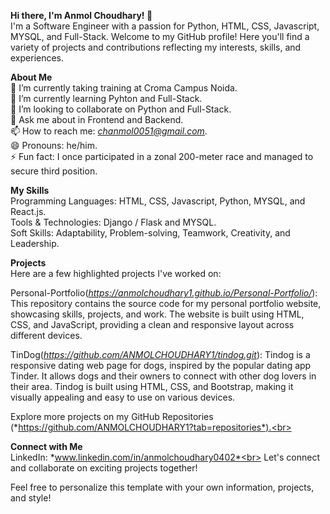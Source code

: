**Hi there, I'm Anmol Choudhary! 👋** <br>
I'm a Software Engineer with a passion for Python, HTML, CSS, Javascript, MYSQL, and Full-Stack. Welcome to my GitHub profile! Here you'll find a variety of projects and contributions reflecting my interests, skills, and experiences.<br>

**About Me**<br>
🔭 I’m currently taking training at Croma Campus Noida.<br>
🌱 I’m currently learning Pyhton and Full-Stack.<br>
👯 I’m looking to collaborate on Python and Full-Stack.<br>
💬 Ask me about in Frontend and Backend.<br>
📫 How to reach me: *chanmol0051@gmail.com*.<br>
😄 Pronouns: he/him.<br>
⚡ Fun fact: I once participated in a zonal 200-meter race and managed to secure third position.<br>

**My Skills**<br>
Programming Languages: HTML, CSS, Javascript, Python, MYSQL, and React.js.<br>
Tools & Technologies: Django / Flask and MYSQL.<br>
Soft Skills: Adaptability, Problem-solving, Teamwork, Creativity, and Leadership.<br>

**Projects**<br>
Here are a few highlighted projects I've worked on:<br>

Personal-Portfolio(*https://anmolchoudhary1.github.io/Personal-Portfolio/*): This repository contains the source code for my personal portfolio website, showcasing skills, projects, and work. The website is built using HTML, CSS, and JavaScript, providing a clean and responsive layout across different devices.<br>

TinDog(*https://github.com/ANMOLCHOUDHARY1/tindog.git*): Tindog is a responsive dating web page for dogs, inspired by the popular dating app Tinder. It allows dogs and their owners to connect with other dog lovers in their area. Tindog is built using HTML, CSS, and Bootstrap, making it visually appealing and easy to use on various devices.<br>

Explore more projects on my GitHub Repositories (*https://github.com/ANMOLCHOUDHARY1?tab=repositories*).<br>

**Connect with Me**<br>
LinkedIn: *www.linkedin.com/in/anmolchoudhary0402*<br>
Let's connect and collaborate on exciting projects together!<br>

Feel free to personalize this template with your own information, projects, and style!
